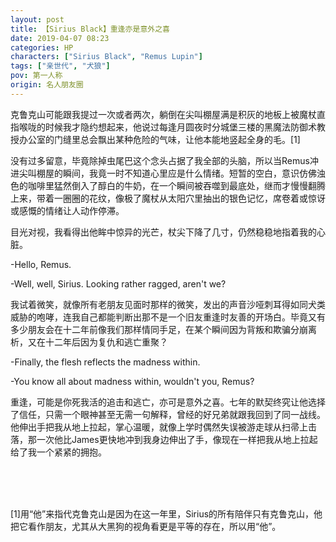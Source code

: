 ```yaml
---
layout: post
title: 【Sirius Black】重逢亦是意外之喜
date: 2019-04-07 08:23
categories: HP
characters: ["Sirius Black", "Remus Lupin"]
tags: ["亲世代", "犬狼"]
pov: 第一人称
origin: 名人朋友圈
---
```


克鲁克山可能跟我提过一次或者两次，躺倒在尖叫棚屋满是积灰的地板上被魔杖直指喉咙的时候我才隐约想起来，他说过每逢月圆夜时分城堡三楼的黑魔法防御术教授办公室的门缝里总会飘出某种危险的气味，让他本能地竖起全身的毛。[1]

没有过多留意，毕竟除掉虫尾巴这个念头占据了我全部的头脑，所以当Remus冲进尖叫棚屋的瞬间，我竟一时不知道心里应是什么情绪。短暂的空白，意识仿佛浊色的咖啡里猛然倒入了醇白的牛奶，在一个瞬间被吞噬到最底处，继而才慢慢翻腾上来，带着一圈圈的花纹，像极了魔杖从太阳穴里抽出的银色记忆，席卷着或惊讶或感慨的情绪让人动作停滞。

目光对视，我看得出他眸中惊异的光芒，杖尖下降了几寸，仍然稳稳地指着我的心脏。

-Hello, Remus.

-Well, well, Sirius. Looking rather ragged, aren't we?

我试着微笑，就像所有老朋友见面时那样的微笑，发出的声音沙哑刺耳得如同犬类威胁的咆哮，连我自己都能判断出那不是一个旧友重逢时友善的开场白。毕竟又有多少朋友会在十二年前像我们那样情同手足，在某个瞬间因为背叛和欺骗分崩离析，又在十二年后因为复仇和逃亡重聚？

-Finally, the flesh reflects the madness within.

-You know all about madness within, wouldn't you, Remus?

重逢，可能是你死我活的追击和逃亡，亦可是意外之喜。七年的默契终究让他选择了信任，只需一个眼神甚至无需一句解释，曾经的好兄弟就跟我回到了同一战线。他伸出手把我从地上拉起，掌心温暖，就像上学时偶然失误被游走球从扫帚上击落，那一次他比James更快地冲到我身边伸出了手，像现在一样把我从地上拉起给了我一个紧紧的拥抱。

<br><br><br>


[1]用“他”来指代克鲁克山是因为在这一年里，Sirius的所有陪伴只有克鲁克山，他把它看作朋友，尤其从大黑狗的视角看更是平等的存在，所以用“他”。
